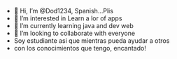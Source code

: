 - 👋 Hi, I’m @Dod1234, Spanish...Plis
- 👀 I’m interested in Learn a lor of apps 
- 🌱 I’m currently learning java and dev web
- 💞️ I’m looking to collaborate with everyone
- Soy estudiante asi que mientras pueda ayudar a otros
- con los conocimientos que tengo, encantado!

<!---
Dod1234/Dod1234 is a ✨ special ✨ repository because its `README.md` (this file) appears on your GitHub profile.
You can click the Preview link to take a look at your changes.
--->
